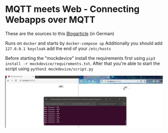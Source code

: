 # MQTT meets Web - Connecting Webapps over MQTT
These are the sources to this 
[Blogarticle](https://www.novatec-gmbh.de/blog/mqtt-meets-web-anbindung-von-webapps-ueber-mqtt) (in German)

Runs on `docker` and starts by `docker-compose up`
Additionally you should add `127.0.0.1 keycloak` add the end of your `/etc/hosts`

Before starting the "mockdevice" install the requirements first using `pip3 install -r mockdevice/requirements.txt`. After that you're able to start the script using `python3 mockdevice/script.py`

![Demo](demo_screenrecording.gif)
